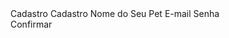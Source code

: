 <ion-content>
  <ion-header>
    <ion-toolbar>
      <ion-title>Cadastro</ion-title>
    </ion-toolbar>
  </ion-header>
  <ion-content class="ion-padding">
    <ion-card>
      <ion-card-header>
        <ion-card-title class="ion-text-center">Cadastro</ion-card-title>
      </ion-card-header>
      <ion-card-content>
        <ion-list>
          <ion-item>
            <ion-label position="stacked">Nome do Seu Pet</ion-label>
            <ion-input type="text" name="name"></ion-input>
          </ion-item>
          <ion-item>
            <ion-label position="stacked">E-mail</ion-label>
            <ion-input type="email" name="email"></ion-input>
          </ion-item>
          <ion-item>
            <ion-label position="stacked">Senha</ion-label>
            <ion-input type="password" name="password"></ion-input>
          </ion-item>
        </ion-list>
        <div class="ion-text-center">
          <ion-button expand="full">Confirmar</ion-button>
        </div>
      </ion-card-content>
    </ion-card>
  </ion-content>
</ion-content>
